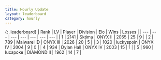 ```yaml
---
title: Hourly Update
layout: leaderboard
category: hourly
---
```


{: .leaderboard}
| Rank | LV | Player | Division | Elo | Wins | Losses |
| --- | --- | --- | --- | --- | --- | --- |
| <span data-change="0">1</span> | 2141 | <span title="ID: 353063">Sktima</span> | ONYX II | <span data-change="0">2055</span> | <span data-change="0">25</span> | <span data-change="0">9</span> |
| <span data-change="0">2</span> | 789 | <span title="ID: 261794">MalwareHD</span> | ONYX III | <span data-change="0">2026</span> | <span data-change="0">20</span> | <span data-change="0">5</span> |
| <span data-change="8">3</span> | 1020 | <span title="ID: 512212">luckyspoin</span> | ONYX IV | <span data-change="77">2004</span> | <span data-change="6">9</span> | <span data-change="0">0</span> |
| <span data-change="-1">4</span> | 934 | <span title="ID: 174294">Dylan Hall</span> | ONYX IV | <span data-change="0">2003</span> | <span data-change="0">15</span> | <span data-change="0">1</span> |
| <span data-change="0">5</span> | 960 | <span title="ID: 41925">lucapoke</span> | DIAMOND II | <span data-change="5">1962</span> | <span data-change="1">14</span> | <span data-change="1">7</span> |